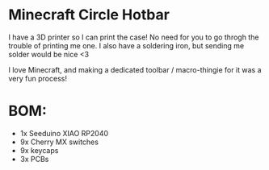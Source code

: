 # Minecraft Circle Hotbar

I have a 3D printer so I can print the case! No need for you to go throgh the trouble of printing me one. I also have a soldering iron, but sending me solder would be nice <3

I love Minecraft, and making a dedicated toolbar / macro-thingie for it was a very fun process!

# BOM:
- 1x Seeduino XIAO RP2040
- 9x Cherry MX switches
- 9x keycaps
- 3x PCBs
